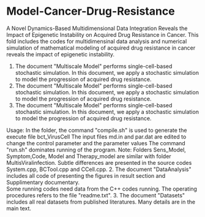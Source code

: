 # Model-Cancer-Drug-Resistance
A Novel Dynamics-Based Multidimensional Data Integration Reveals the Impact of Epigenetic Instability on Acquired Drug Resistance in Cancer.
This fold includes the codes for multidimensinal data analysis and numerical simulation of mathematical modeling of acquired drug resistance in cancer reveals the impact of epigenetic instability.
1. The document "Multiscale Model" performs single-cell-based stochastic simulation. In this document, we  apply a stochastic simulation to model the progression of acquired drug resistance.
2. The document "Multiscale Model" performs single-cell-based stochastic simulation. In this document, we  apply a stochastic simulation to model the progression of acquired drug resistance.
3. The document "Multiscale Model" performs single-cell-based stochastic simulation. In this document, we  apply a stochastic simulation to model the progression of acquired drug resistance.
 
Usage:
In the folder, the command "compile.sh" is used to generate the execute file bct_VirusCell
The input files md.in and par.dat are edited to change the control parameter and the parameter values
The command "run.sh" dominates running of the program.
Note: Folders Sens_Model, Symptom,Code, Model and Therapy_model are similar with folder MultisViralinfection. 
Subtle differences are presented in the source codes System.cpp, BCTool.cpp and CCell.cpp.
2. The document "DataAnalysis" includes all code of presenting the figures in result section and Supplimentary documentary.  
Some running codes need data from the C++ codes running. The operating procedures refers to the file "readme.txt".
3. The document "Datasets" includes all real datasets from published literatures. Many details are in the main text.
